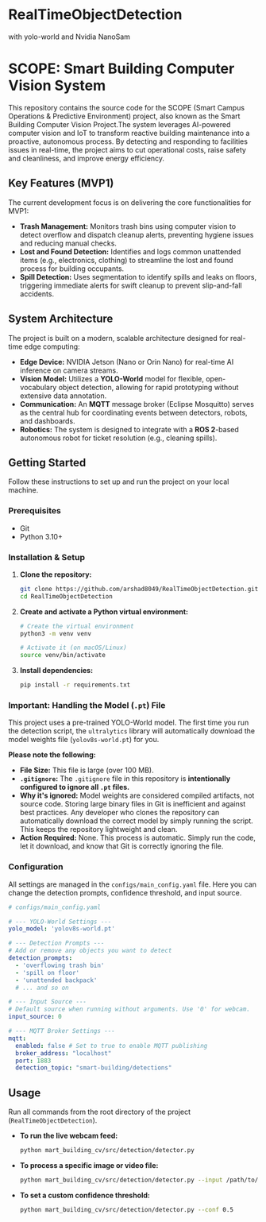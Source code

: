 # RealTimeObjectDetection
with yolo-world and Nvidia NanoSam

# SCOPE: Smart Building Computer Vision System


This repository contains the source code for the SCOPE (Smart Campus Operations & Predictive Environment) project, also known as the Smart Building Computer Vision Project.The system leverages AI-powered computer vision and IoT to transform reactive building maintenance into a proactive, autonomous process. By detecting and responding to facilities issues in real-time, the project aims to cut operational costs, raise safety and cleanliness, and improve energy efficiency.

## Key Features (MVP1)
The current development focus is on delivering the core functionalities for MVP1:

  * **Trash Management:** Monitors trash bins using computer vision to detect overflow and dispatch cleanup alerts, preventing hygiene issues and reducing manual checks.
  * **Lost and Found Detection:** Identifies and logs common unattended items (e.g., electronics, clothing) to streamline the lost and found process for building occupants.
  * **Spill Detection:** Uses segmentation to identify spills and leaks on floors, triggering immediate alerts for swift cleanup to prevent slip-and-fall accidents.

## System Architecture

The project is built on a modern, scalable architecture designed for real-time edge computing:

  * **Edge Device:** NVIDIA Jetson (Nano or Orin Nano) for real-time AI inference on camera streams.
  * **Vision Model:** Utilizes a **YOLO-World** model for flexible, open-vocabulary object detection, allowing for rapid prototyping without extensive data annotation.
  * **Communication:** An **MQTT** message broker (Eclipse Mosquitto) serves as the central hub for coordinating events between detectors, robots, and dashboards.
  * **Robotics:** The system is designed to integrate with a **ROS 2**-based autonomous robot for ticket resolution (e.g., cleaning spills).

## Getting Started

Follow these instructions to set up and run the project on your local machine.

### Prerequisites

  * Git
  * Python 3.10+

### Installation & Setup

1.  **Clone the repository:**

    ```bash
    git clone https://github.com/arshad8049/RealTimeObjectDetection.git
    cd RealTimeObjectDetection
    ```

2.  **Create and activate a Python virtual environment:**

    ```bash
    # Create the virtual environment
    python3 -m venv venv

    # Activate it (on macOS/Linux)
    source venv/bin/activate
    ```

3.  **Install dependencies:**

    ```bash
    pip install -r requirements.txt
    ```

### Important: Handling the Model (`.pt`) File

This project uses a pre-trained YOLO-World model. The first time you run the detection script, the `ultralytics` library will automatically download the model weights file (`yolov8s-world.pt`) for you.

**Please note the following:**

  * **File Size:** This file is large (over 100 MB).
  * **`.gitignore`:** The `.gitignore` file in this repository is **intentionally configured to ignore all `.pt` files.**
  * **Why it's ignored:** Model weights are considered compiled artifacts, not source code. Storing large binary files in Git is inefficient and against best practices. Any developer who clones the repository can automatically download the correct model by simply running the script. This keeps the repository lightweight and clean.
  * **Action Required:** None. This process is automatic. Simply run the code, let it download, and know that Git is correctly ignoring the file.

### Configuration

All settings are managed in the `configs/main_config.yaml` file. Here you can change the detection prompts, confidence threshold, and input source.

```yaml
# configs/main_config.yaml

# --- YOLO-World Settings ---
yolo_model: 'yolov8s-world.pt'

# --- Detection Prompts ---
# Add or remove any objects you want to detect
detection_prompts:
  - 'overflowing trash bin'
  - 'spill on floor'
  - 'unattended backpack'
  # ... and so on

# --- Input Source ---
# Default source when running without arguments. Use '0' for webcam.
input_source: 0

# --- MQTT Broker Settings ---
mqtt:
  enabled: false # Set to true to enable MQTT publishing
  broker_address: "localhost"
  port: 1883
  detection_topic: "smart-building/detections"
```

## Usage

Run all commands from the root directory of the project (`RealTimeObjectDetection`).

  * **To run the live webcam feed:**

    ```bash
    python mart_building_cv/src/detection/detector.py
    ```

  * **To process a specific image or video file:**

    ```bash
    python mart_building_cv/src/detection/detector.py --input /path/to/your/image.jpg
    ```

  * **To set a custom confidence threshold:**

    ```bash
    python mart_building_cv/src/detection/detector.py --conf 0.5
    ```
